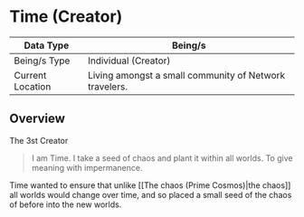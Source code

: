 # Time (Creator)

| Data Type | Being/s |
| --- | --- |
| Being/s Type | Individual (Creator) |
| Current Location | Living amongst a small community of Network travelers. |

## Overview

The 3st Creator

> I am Time. I take a seed of chaos and plant it within all worlds. To give meaning with impermanence.

Time wanted to ensure that unlike [[The chaos (Prime Cosmos)|the chaos]] all worlds would change over time, and so placed a small seed of the chaos of before into the new worlds.
